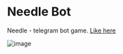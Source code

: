 # Needle Bot
Needle - telegram bot game.
[Like here](https://t.me/needlet_bot) 


![image](https://user-images.githubusercontent.com/19663951/225092172-6c288c2e-e37f-4d54-937a-d3b17fb0a886.png)

